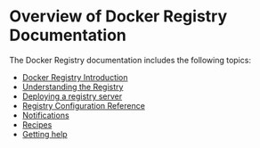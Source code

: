 <!--[metadata]>
+++
title = "Registry Overview"
description = "High-level overview of the Registry"
keywords = ["registry, on-prem, images, tags, repository, distribution"]
[menu.main]
parent="smn_registry"
+++
<![end-metadata]-->

# Overview of Docker Registry Documentation

The Docker Registry documentation includes the following topics:

* [Docker Registry Introduction](index.md)
* [Understanding the Registry](introduction.md)
* [Deploying a registry server](deploying.md)
* [Registry Configuration Reference](configuration.md)
* [Notifications](notifications.md)
* [Recipes](recipes.md)
* [Getting help](help.md)
